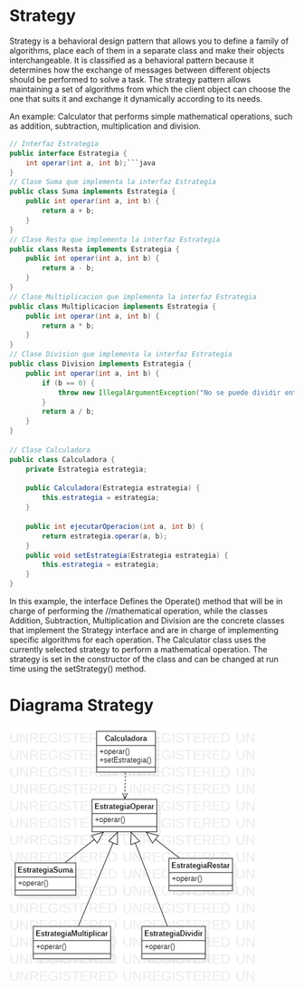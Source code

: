 # Strategy

Strategy is a behavioral design pattern that allows you to define a family of algorithms, place each of them in a separate class and make their objects interchangeable.
It is classified as a behavioral pattern because it determines how the exchange of messages between different objects should be performed to solve a task. The strategy pattern allows maintaining a set of algorithms from which the client object can choose the one that suits it and exchange it dynamically according to its needs.

An example:
Calculator that performs simple mathematical operations, such as addition, subtraction, multiplication and division.


```java 
// Interfaz Estrategia
public interface Estrategia {
    int operar(int a, int b);```java 
}
// Clase Suma que implementa la interfaz Estrategia
public class Suma implements Estrategia {
    public int operar(int a, int b) {
        return a + b;
    }
}
// Clase Resta que implementa la interfaz Estrategia
public class Resta implements Estrategia {
    public int operar(int a, int b) {
        return a - b;
    }
}
// Clase Multiplicacion que implementa la interfaz Estrategia
public class Multiplicacion implements Estrategia {
    public int operar(int a, int b) {
        return a * b;
    }
}
// Clase Division que implementa la interfaz Estrategia
public class Division implements Estrategia {
    public int operar(int a, int b) {
        if (b == 0) {
            throw new IllegalArgumentException("No se puede dividir entre cero");
        }
        return a / b;
    }
}

// Clase Calculadora
public class Calculadora {
    private Estrategia estrategia;

    public Calculadora(Estrategia estrategia) {
        this.estrategia = estrategia;
    }

    public int ejecutarOperacion(int a, int b) {
        return estrategia.operar(a, b);
    }
    public void setEstrategia(Estrategia estrategia) {
        this.estrategia = estrategia;
    }
}
```
In this example, the interface Defines the Operate() method that will be in charge of performing the //mathematical operation, while the classes Addition, Subtraction, Multiplication and Division are the concrete classes that implement the Strategy interface and are in charge of implementing specific algorithms for each operation.
The Calculator class uses the currently selected strategy to perform a mathematical operation. The strategy is set in the constructor of the class and can be changed at run time using the setStrategy() method.


# Diagrama Strategy

![Diagrama Strategy](DiagramaStrategyPattern.png)

